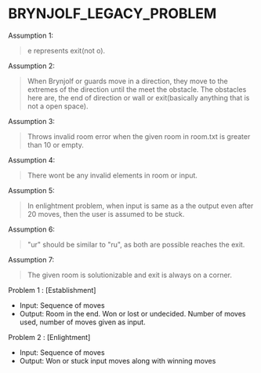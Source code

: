 # BRYNJOLF_LEGACY_PROBLEM

Assumption 1:
> e represents exit(not o).

Assumption 2:
> When Brynjolf or guards move in a direction, they move to the extremes of the direction until the meet the obstacle.
The obstacles here are, the end of direction or wall or exit(basically anything that is not a open space).

Assumption 3:
> Throws invalid room error when the given room in room.txt is greater than 10 or empty.

Assumption 4:
> There wont be any invalid elements in room or input.

Assumption 5:
> In enlightment problem, when input is same as a the output even after 20 moves, then the user is assumed to be stuck.

Assumption 6:
> "ur" should be similar to "ru", as both are possible reaches the exit.

Assumption 7:
> The given room is solutionizable and exit is always on a corner.

Problem 1 : [Establishment]

- Input: 
    Sequence of moves
- Output: 
    Room in the end. 
    Won or lost or undecided. 
    Number of moves used, number of moves given as input. 
    
 Problem 2 : [Enlightment]
 
 - Input: 
     Sequence of moves
 - Output: 
     Won or stuck 
     input moves along with winning moves

